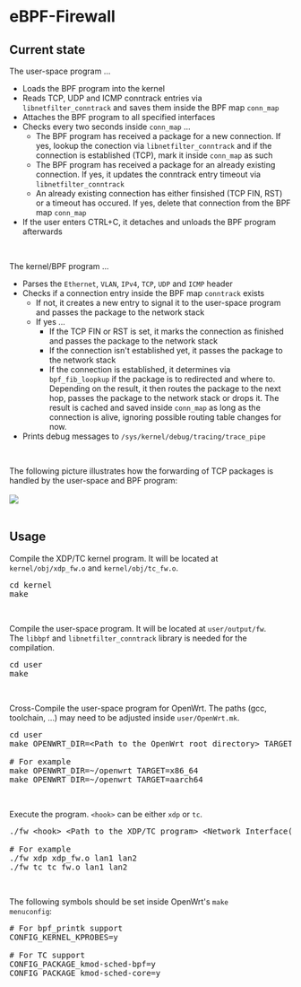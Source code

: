 # eBPF-Firewall
## Current state
The user-space program ...
* Loads the BPF program into the kernel
* Reads TCP, UDP and ICMP conntrack entries via <code>libnetfilter_conntrack</code> and saves them inside the BPF map <code>conn_map</code>
* Attaches the BPF program to all specified interfaces
* Checks every two seconds inside <code>conn_map</code> ...
    * The BPF program has received a package for a new connection. If yes, lookup the conection via <code>libnetfilter_conntrack</code> and if the connection is established (TCP), mark it inside <code>conn_map</code> as such
    * The BPF program has received a package for an already existing connection. If yes, it updates the conntrack entry timeout via <code>libnetfilter_conntrack</code>
    * An already existing connection has either finsished (TCP FIN, RST) or a timeout has occured. If yes, delete that connection from the BPF map <code>conn_map</code>
* If the user enters CTRL+C, it detaches and unloads the BPF program afterwards

<br>

The kernel/BPF program ...
* Parses the <code>Ethernet</code>, <code>VLAN</code>, <code>IPv4</code>, <code>TCP</code>, <code>UDP</code> and <code>ICMP</code> header
* Checks if a connection entry inside the BPF map <code>conntrack</code> exists
    * If not, it creates a new entry to signal it to the user-space program and passes the package to the network stack
    * If yes ...
        * If the TCP FIN or RST is set, it marks the connection as finished and passes the package to the network stack
        * If the connection isn't established yet, it passes the package to the network stack
        * If the connection is established, it determines via <code>bpf_fib_loopkup</code> if the package is to redirected and where to. Depending on the result, it then routes the package to the next hop, passes the package to the network stack or drops it. The result is cached and saved inside <code>conn_map</code> as long as the connection is alive, ignoring possible routing table changes for now.
* Prints debug messages to <code>/sys/kernel/debug/tracing/trace_pipe</code>

<br>

The following picture illustrates how the forwarding of TCP packages is handled by the user-space and BPF program:
<br><br>
![](https://github.com/tk154/eBPF-Firewall/blob/main/pictures/tcp_conntrack.svg)
<br><br>

## Usage

Compile the XDP/TC kernel program. It will be located at <code>kernel/obj/xdp_fw.o</code> and <code>kernel/obj/tc_fw.o</code>.
<pre>
cd kernel
make
</pre>
<br>

Compile the user-space program. It will be located at <code>user/output/fw</code>.<br>
The <code>libbpf</code> and <code>libnetfilter_conntrack</code> library is needed for the compilation.
<pre>
cd user
make
</pre>
<br>

Cross-Compile the user-space program for OpenWrt. The paths (gcc, toolchain, ...) may need to be adjusted inside <code>user/OpenWrt.mk</code>.
<pre>
cd user
make OPENWRT_DIR=&lt;Path to the OpenWrt root directory&gt; TARGET=&lt;OpenWrt Target&gt;

# For example
make OPENWRT_DIR=~/openwrt TARGET=x86_64
make OPENWRT_DIR=~/openwrt TARGET=aarch64
</pre>
<br>

Execute the program. <code>&lt;hook&gt;</code> can be either <code>xdp</code> or <code>tc</code>.
<pre>
./fw &lt;hook&gt; &lt;Path to the XDP/TC program&gt; &lt;Network Interface(s)&gt;

# For example
./fw xdp xdp_fw.o lan1 lan2
./fw tc tc_fw.o lan1 lan2
</pre>
<br>

The following symbols should be set inside OpenWrt's <code>make menuconfig</code>:
<pre>
# For bpf_printk support
CONFIG_KERNEL_KPROBES=y

# For TC support
CONFIG_PACKAGE_kmod-sched-bpf=y
CONFIG_PACKAGE_kmod-sched-core=y
</pre>
